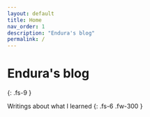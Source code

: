 ```yaml
---
layout: default
title: Home
nav_order: 1
description: "Endura's blog"
permalink: /
---
```


# Endura's blog
{: .fs-9 }

Writings about what I learned
{: .fs-6 .fw-300 }
